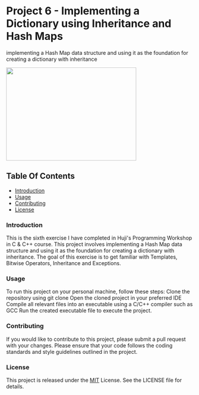 # Project 6 - Implementing a Dictionary using Inheritance and Hash Maps
implementing a Hash Map data structure and using it as the foundation for creating a dictionary with inheritance

<img src="https://upload.wikimedia.org/wikipedia/commons/thumb/7/7d/Hash_table_3_1_1_0_1_0_0_SP.svg/1200px-Hash_table_3_1_1_0_1_0_0_SP.svg.png" width= "350" height= "250">

## Table Of Contents
- [Introduction](#introduction)
- [Usage](#usage)
- [Contributing](#contributing)
- [License](#license)

### Introduction
This is the sixth exercise I have completed in Huji's Programming Workshop in C & C++ course.
This project involves implementing a Hash Map data structure and using it as the foundation for creating a dictionary with inheritance. The goal
of this exercise is to get familiar with Templates, Bitwise Operators, Inheritance and Exceptions.

### Usage
To run this project on your personal machine, follow these steps:
Clone the repository using git clone <url>
Open the cloned project in your preferred IDE
Compile all relevant files into an executable using a C/C++ compiler such as GCC
Run the created executable file to execute the project.

### Contributing
If you would like to contribute to this project, please submit a pull request with your changes. 
Please ensure that your code follows the coding standards and style guidelines outlined in the project.

### License
This project is released under the [MIT](https://choosealicense.com/licenses/mit/) License. See the LICENSE file for details.

